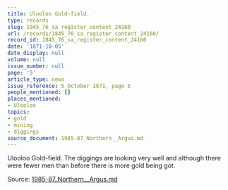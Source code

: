 ```yaml
---
title: Ulooloo Gold-field.
type: records
slug: 1845_76_sa_register_content_24160
url: /records/1845_76_sa_register_content_24160/
record_id: 1845_76_sa_register_content_24160
date: '1871-10-05'
date_display: null
volume: null
issue_number: null
page: '5'
article_type: news
issue_reference: 5 October 1871, page 5
people_mentioned: []
places_mentioned:
- Ulooloo
topics:
- gold
- mining
- diggings
source_document: 1985-87_Northern__Argus.md
---
```


Ulooloo Gold-field.  The diggings are looking very well and although there were fewer men than before there is more gold being got.

Source: [1985-87_Northern__Argus.md](/downloads/markdown/1985-87_Northern__Argus.md)
